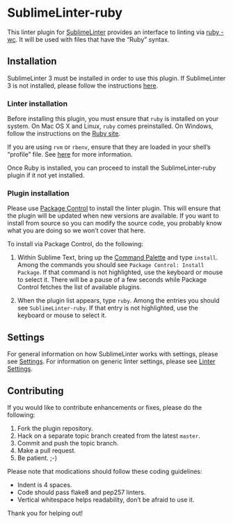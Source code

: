 SublimeLinter-ruby
=========================

This linter plugin for [SublimeLinter](https://github.com/SublimeLinter/SublimeLinter3) provides an interface to linting via [ruby -wc](https://www.ruby-lang.org). It will be used with files that have the “Ruby” syntax.

## Installation
SublimeLinter 3 must be installed in order to use this plugin. If SublimeLinter 3 is not installed, please follow the instructions [here](https://github.com/SublimeLinter/SublimeLinter.github.io/wiki/Installation).

### Linter installation
Before installing this plugin, you must ensure that `ruby` is installed on your system. On Mac OS X and Linux, `ruby` comes preinstalled. On Windows, follow the instructions on the [Ruby site](https://www.ruby-lang.org/en/downloads/).

If you are using `rvm` or `rbenv`, ensure that they are loaded in your shell’s “profile” file. See [here](https://github.com/SublimeLinter/SublimeLinter.github.io/wiki/Usage#profile-vs-rc) for more information.

Once Ruby is installed, you can proceed to install the SublimeLinter-ruby plugin if it not yet installed.

### Plugin installation
Please use [Package Control](https://sublime.wbond.net/installation) to install the linter plugin. This will ensure that the plugin will be updated when new versions are available. If you want to install from source so you can modify the source code, you probably know what you are doing so we won’t cover that here.

To install via Package Control, do the following:

1. Within Sublime Text, bring up the [Command Palette](http://docs.sublimetext.info/en/sublime-text-3/extensibility/command_palette.html) and type `install`. Among the commands you should see `Package Control: Install Package`. If that command is not highlighted, use the keyboard or mouse to select it. There will be a pause of a few seconds while Package Control fetches the list of available plugins.

1. When the plugin list appears, type `ruby`. Among the entries you should see `SublimeLinter-ruby`. If that entry is not highlighted, use the keyboard or mouse to select it.

## Settings
For general information on how SublimeLinter works with settings, please see [Settings](https://github.com/SublimeLinter/SublimeLinter.github.io/wiki/Settings). For information on generic linter settings, please see [Linter Settings](https://github.com/SublimeLinter/SublimeLinter.github.io/wiki/Linter-Settings).

## Contributing
If you would like to contribute enhancements or fixes, please do the following:

1. Fork the plugin repository.
1. Hack on a separate topic branch created from the latest `master`.
1. Commit and push the topic branch.
1. Make a pull request.
1. Be patient.  ;-)

Please note that modications should follow these coding guidelines:

- Indent is 4 spaces.
- Code should pass flake8 and pep257 linters.
- Vertical whitespace helps readability, don’t be afraid to use it.

Thank you for helping out!
